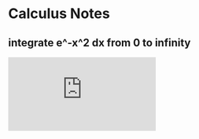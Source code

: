 # Calculus Notes

## integrate e^-x^2 dx from 0 to infinity

![Impossible Integral?](https://www.math.hmc.edu/funfacts/ffiles/20008.3.shtml)
